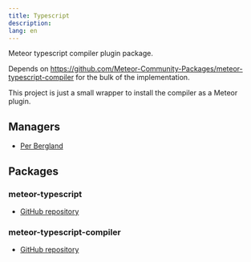 ```yaml
---
title: Typescript
description:
lang: en
---
```


Meteor typescript compiler plugin package.

Depends on https://github.com/Meteor-Community-Packages/meteor-typescript-compiler for the bulk of the implementation.

This project is just a small wrapper to install the compiler as a Meteor plugin.

## Managers
* [Per Bergland](https://github.com/perbergland)

## Packages
### meteor-typescript
* [GitHub repository](https://github.com/Meteor-Community-Packages/meteor-typescript)

### meteor-typescript-compiler
* [GitHub repository](https://github.com/Meteor-Community-Packages/meteor-typescript-compiler)
